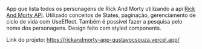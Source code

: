 App que lista todos os personagens de Rick And Morty utilizando a api <a href="https://rickandmortyapi.com/">Rick And Morty API</a>.
Utilizado conceitos de States, paginação, gerenciamento de ciclo de vida com UseEffect.
Também é possível fazer a pesquisa pelo nome dos personagens.
Design feito com styled components.

Link do projeto: https://rickandmorty-app-gustavocsouza.vercel.app/

